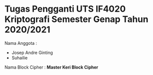 # Tugas Pengganti UTS IF4020 Kriptografi Semester Genap Tahun 2020/2021


Nama Anggota :
- Josep Andre Ginting
- Suhailie


Nama Block Cipher : 
**Master Keri Block Cipher**
